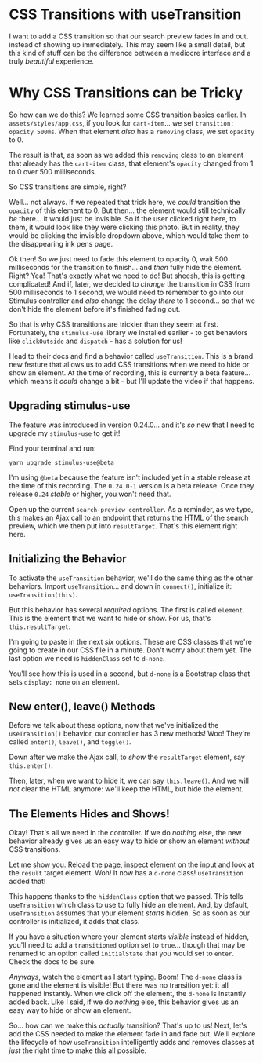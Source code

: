 # CSS Transitions with useTransition

I want to add a CSS transition so that our search preview fades in and out, instead
of showing up immediately. This may seem like a small detail, but this kind of stuff
can be the difference between a mediocre interface and a truly *beautiful* experience.

# Why CSS Transitions can be Tricky

So how can we do this? We learned some CSS transition basics earlier. In
`assets/styles/app.css`, if you look for `cart-item`... we set
`transition: opacity 500ms`. When that element *also* has a `removing` class,
we set `opacity` to 0.

The result is that, as soon as we added this `removing` class to an element that
already has the `cart-item` class, that element's `opacity` changed from 1 to 0
over 500 milliseconds.

So CSS transitions are simple, right?

Well... not always. If we repeated that trick here, we *could* transition the
`opacity` of this element to 0. But then... the element would still technically
*be* there... it would just be invisible. So if the user clicked right here, to
them, it would look like they were clicking this photo. But in reality, they would
be clicking the invisible dropdown above, which would take them to the disappearing
ink pens page.

Ok then! So we just need to fade this element to opacity 0, wait 500 milliseconds
for the transition to finish... and *then* fully hide the element. Right? Yea!
That's exactly what we need to do! But sheesh, this is getting complicated! And
if, later, we decided to *change* the transition in CSS from 500 milliseconds to
1 second, we would need to remember to go into our Stimulus controller and *also*
change the delay *there* to 1 second... so that we don't hide the element before
it's finished fading out.

So that is why CSS transitions are trickier than they seem at first. Fortunately,
the `stimulus-use` library we installed earlier - to get behaviors like `clickOutside`
and `dispatch` - has a solution for us!

Head to their docs and find a behavior called `useTransition`. This is a brand new
feature that allows us to add CSS transitions when we need to hide or show an element.
At the time of recording, this is currently a beta feature... which means it *could*
change a bit - but I'll update the video if that happens.

## Upgrading stimulus-use

The feature was introduced in version 0.24.0... and it's *so* new that I need to
upgrade my `stimulus-use` to get it!

Find your terminal and run:

```terminal
yarn upgrade stimulus-use@beta
```

I'm using `@beta` because the feature isn't included yet in a stable release at
the time of this recording. The `0.24.0-1` version is a beta release. Once they
release `0.24` *stable* or higher, you won't need that.

Open up the current `search-preview_controller`. As a reminder, as we type, this
makes an Ajax call to an endpoint that returns the HTML of the search preview, which
we then put into `resultTarget`. That's this element right here.

## Initializing the Behavior

To activate the `useTransition` behavior, we'll do the same thing as the
other behaviors. Import `useTransition`... and down in `connect()`, initialize
it: `useTransition(this)`.

But this behavior has several *required* options. The first is called `element`.
This is the element that we want to hide or show. For us, that's
`this.resultTarget`.

I'm going to paste in the next *six* options. These are CSS classes that
we're going to create in our CSS file in a minute. Don't worry about them yet.
The last option we need is `hiddenClass` set to `d-none`.

You'll see how this is used in a second, but `d-none` is a Bootstrap class that
sets `display: none` on an element.

## New enter(), leave() Methods

Before we talk about these options, now that we've initialized the `useTransition()`
behavior, our controller has 3 new methods! Woo! They're called `enter()`,
`leave()`, and `toggle()`.

Down after we make the Ajax call, to *show* the `resultTarget` element, say
`this.enter()`.

Then, later, when we want to hide it, we can say `this.leave()`. And we will *not*
clear the HTML anymore: we'll keep the HTML, but hide the element.

## The Elements Hides and Shows!

Okay! That's all we need in the controller. If we do *nothing* else, the new
behavior already gives us an easy way to hide or show an element *without*
CSS transitions.

Let me show you. Reload the page, inspect element on the input and look at the
`result` target element. Woh! It now has a `d-none` class! `useTransition` added
that!

This happens thanks to the `hiddenClass` option that we passed. This tells
`useTransition` which class to use to fully hide an element. And, by default,
`useTransition` assumes that your element *starts* hidden. So as soon as our
controller is initialized, it adds that class.

If you have a situation where your element starts *visible* instead of hidden,
you'll need to add a `transitioned` option set to `true`... though that may
be renamed to an option called `initialState` that you would set to `enter`.
Check the docs to be sure.

*Anyways*, watch the element as I start typing. Boom! The `d-none` class is
gone and the element is visible! But there was no transition yet: it all happened
instantly. When we click off the element, the `d-none` is instantly added back.
Like I said, if we do *nothing* else, this behavior gives us an easy way to hide
or show an element.

So... how can we make this *actually* transition? That's up to us! Next, let's
add the CSS needed to make the element fade in and fade out. We'll explore the
lifecycle of how `useTransition` intelligently adds and removes classes at
*just* the right time to make this all possible.
